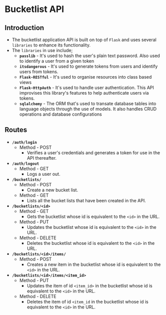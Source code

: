 # Bucketlist API

## Introduction
* The bucketlist application API is built on top of `Flask` and uses several `libraries` to enhance its functionality.
* The `libraries` in use include;
   * **`passlib`** - It's used to hash the user's plain text password. Also used to identify a user from a given token
   * **`itsdangerous`** - It's used to generate tokens from users and identify users from tokens.
   * **`Flask-RESTful`** - It's used to organise resources into class based views
   * **`Flask-HttpAuth`** - It's used to handle user authentication. This API improvises this library's features to help authenticate users via tokens.
   * **`sqlalchemy`** - The ORM that's used to transate database tables into language objects through the use of models. It also handles CRUD operations and database configurations

## Routes
* **`/auth/login`**
  * Method - POST
    * Verifies a user's credentials and generates a token for use in the API thereafter.
* **`/auth/logout`**
  * Method - GET
    * Logs a user out.
* **`/bucketlists/`**
  * Method - POST
    * Create a new bucket list.
  * Method - GET
    * Lists all the bucket lists that have been created in the API.
* **`/bucketlists/<id>`**
  * Method - GET
    * Gets the bucketlist whose id is equivalent to the `<id>` in the URL.
  * Method - PUT
    * Updates the bucketlist whose id is equivalent to the `<id>` in the URL.
  * Method - DELETE
    * Deletes the bucketlist whose id is equivalent to the `<id>` in the URL.
* **`/bucketlists/<id>/items/`**
  * Method - POST
    * Creates a new item in the bucketlist whose id is equivalent to the `<id>` in the URL.
* **`/bucketlists/<id>/items/<item_id>`**
  * Method - PUT
    * Updates the item of id `<item_id>` in the bucketlist whose id is equivalent to the `<id>` in the URL.
  * Method - DELETE
    * Deletes the item of id `<item_id` in the bucketlist whose id is equivalent to the `<id>` in the URL.